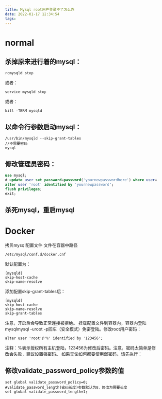 ```yaml
---
title: Mysql root用户登录不了怎么办
date: 2022-01-17 12:34:54
tags:
---
```


# normal

## 杀掉原来进行着的mysql：
```
rcmysqld stop
```
或者：
```
service mysqld stop
```
或者：
```
kill -TERM mysqld
```
## 以命令行参数启动mysql：
```
/usr/bin/mysqld --skip-grant-tables
//不需要密码
mysql 
```
## 修改管理员密码：
```sql
use mysql;
# update user set password=password('yournewpasswordhere') where user='root';
alter user 'root' identified by 'yournewpassword';
flush privileges;
exit;
```
## 杀死mysql，重启mysql


# Docker

拷贝mysql配置文件
文件在容器中路径

```
/etc/mysql/conf.d/docker.cnf
```


默认配置为：

```
[mysqld]
skip-host-cache
skip-name-resolve
```


添加配置skip-grant-tables后：

```
[mysqld]
skip-host-cache
skip-name-resolve
skip-grant-tables
```


注意，开启后会导致正常连接被拒绝。
挂载配置文件到容器内，容器内登陆mysqlmysql -uroot -p回车（安全模式）免密登陆。修改root用户密码：

```
alter user 'root'@'%' identified by '123456';
```

注释：%表示授权所有主机登陆，123456为修改后密码。注意，密码太简单是修改会失败，建议设置强密码。
如果无论如何都要使用弱密码，请先执行：

## 修改validate_password_policy参数的值

```
set global validate_password_policy=0;
#validate_password_length(密码长度)参数默认为8，修改为需要长度
set global validate_password_length=1;
```

